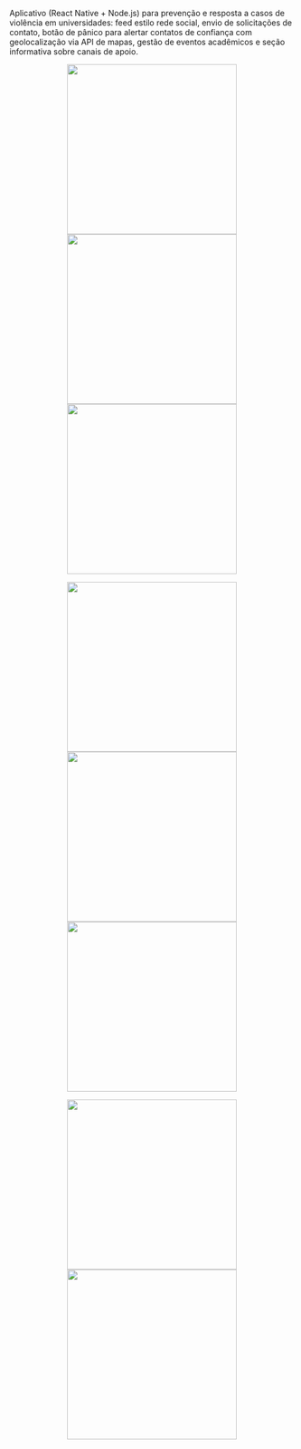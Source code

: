 Aplicativo (React Native + Node.js) para prevenção e resposta a casos de violência em universidades: feed estilo rede social, envio de solicitações de contato, botão de pânico para alertar contatos de confiança com geolocalização via API de mapas, gestão de eventos acadêmicos e seção informativa sobre canais de apoio.

<p align="center">
  <img src="https://github.com/user-attachments/assets/9380a1e2-6d34-43d6-bed6-72077a1d18c9" width="300" />
  <img src="https://github.com/user-attachments/assets/ff926ab1-f74c-4623-8cde-586da4c46662" width="300" />
  <img src="https://github.com/user-attachments/assets/42aa4041-68ab-44fc-9975-e8af3e4abcf6" width="300" />
</p>
<p align="center">
  <img src="https://github.com/user-attachments/assets/566b662e-2203-4b3b-95ae-1edf921e9f47" width="300" />
  <img src="https://github.com/user-attachments/assets/825253a9-da9c-4ef9-9736-142e82df0eb2" width="300" />
  <img src="https://github.com/user-attachments/assets/a7e10166-254c-4758-82f0-2905ad7884da" width="300" />
</p>
<p align="center">
  <img src="https://github.com/user-attachments/assets/80dfa2fd-ecac-4062-9a88-ce81d992f9dd" width="300" />
  <img src="https://github.com/user-attachments/assets/6d184274-df15-4f44-9ea4-734373d17ff3" width="300" />
</p>
